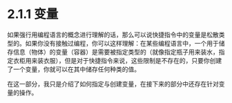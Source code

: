 # 2.1.1 变量

如果强行用编程语言的概念进行理解的话，那么可以说快捷指令中的变量是松散类型的。如果你没有接触过编程，你可以这样理解：在某些编程语言中，一个用于储存信息（物体）的变量（容器）是需要被指定类型的（就像指定瓶子用来装水，指定衣柜用来装衣服），但是对于快捷指令来说，这些限制是不存在的，只要你创建了一个变量，你就可以在其中储存任何种类的值。

在这一部分，我只是介绍了如何指定与创建变量，在接下来的部分中还存在针对变量的操作。
